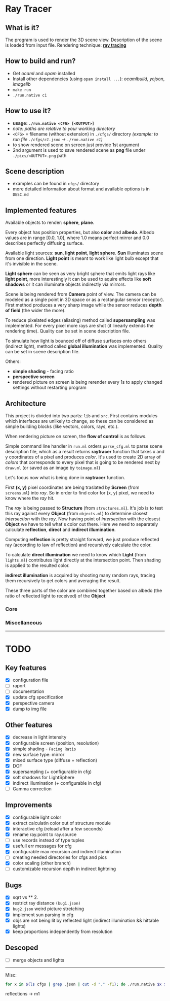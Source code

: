 # Ray Tracer


## What is it?
The program is used to render the 3D scene view. Description of the scene is loaded from input file. Rendering technique: [**ray tracing**](https://en.wikipedia.org/wiki/Ray_tracing_(graphics))


## How to build and run?
- Get *ocaml* and *opam* installed
- Install other dependencies (using `opam install ...`): *ocamlbuild*, *yojson*, *imagelib*
- `make run`
- `./run.native c1`


## How to use it?
 - **usage: `./run.native <CFG> [<OUTPUT>]`**
 - *note: paths are relative to your working directory*
 - `<CFG>` = filename (without extension) in `./cfgs/` directory *(example: to run file `./cfgs/c1.json` -> `./run.native c1`)*
 - to show rendered scene on screen just provide 1st argument
 - 2nd argument is used to save rendered scene as **png** file under `./pics/<OUTPUT>.png` path


## Scene description
 - examples can be found in `cfgs/` directory
 - more detailed information about format and available options is in `DESC.md`


## Implemented features
Available objects to render: **sphere**, **plane**.

Every object has position properties, but also **color** and **albedo**. Albedo values are in range [0.0, 1.0], where 1.0 means perfect mirror and 0.0 describes perfectly diffusing surface. 

Available light sources: **sun**, **light point**, **light sphere**. **Sun** illuminates scene from one direction. **Light point** is meant to work like light bulb except that it's invisible in the scene.

**Light sphere** can be seen as very bright sphere that emits light rays like **light point**, more interestingly it can be used to aquire effects like **soft shadows** or it can illuminate objects indirectly via mirrors.

Scene is being rendered from **Camera** point of view. The camera can be modeled as a single point in 3D space or as a rectangular sensor (receptor). First method produces a very sharp image while the sensor reduces **depth of field** (the wider the more).

To reduce pixelated edges (aliasing) method called **supersampling** was implemented. For every pixel more rays are shot (it linearly extends the rendering time). Quality can be set in scene description file.

To simulate how light is bounced off of diffuse surfaces onto others (indirect light), method called **global illumination** was implemented. Quality can be set in scene description file.

Others:
- **simple shading** - facing ratio
- **perspective screen**
- rendered picture on screen is being rerender every 1s to apply changed settings without restarting program


## Architecture

This project is divided into two parts: `lib` and `src`. First contains modules which interfaces are unlikely to change, so these can be considered as simple building blocks (like vectors, colors, rays, etc.).

When rendering picture on screen, the **flow of control** is as follows. 

Simple command line handler in `run.ml` orders `parse_cfg.ml` to parse scene description file, which as a result returns **raytracer** function that takes x and y coordinates of a pixel and produces *color*. It's used to create 2D array of *colors* that corresponds to every pixel that is going to be rendered next by `draw.ml` (or saved as an image by `toimage.ml`)

Let's focus now what is being done in **raytracer** function.

First **(x, y)** pixel coordinates are being traslated by **Screen** (from `screens.ml`) into *ray*. So in order to find color for (x, y) pixel, we need to know where the *ray* hit. 

The *ray* is being passed to **Structure** (from `structures.ml`). It's job is to test this ray against every **Object** (from `objects.ml`) to determine closest *intersection* with the *ray*. Now having point of *intersection* with the closest **Object** we have to tell what's color out there. Here we need to separately calculate **reflection**, **direct** and **indirect illumination**.

Computing **reflection** is pretty straight forward, we just produce reflected ray (according to law of reflection) and recursively calculate the color.

To calculate **direct illumination** we need to know which **Light** (from `lights.ml`) contributes light directly at the intersection point. Then shading is applied to the resulted color. 

**indirect illumination** is acquired by shooting many random rays, tracing them recursively to get colors and averaging the result.

These three parts of the color are combined together based on albedo (the ratio of reflected light to received) of the **Object** 


### Core


### Miscellaneous

---

# TODO

## Key features
- [x] configuration file
- [ ] raport
- [ ] documentation
- [x] update cfg specification
- [x] perspective camera
- [x] dump to img file

## Other features
- [x] decrease in light intensity
- [x] configurable screen (position, resolution)
- [x] simple shading - `Facing Ratio`
- [x] new surface type: mirror
- [x] mixed surface type (diffuse + reflection)
- [x] DOF
- [x] supersampling (+ configurable in cfg)
- [x] soft shadows for LightSphere
- [x] indirect illumination (+ configurable in cfg)
- [ ] Gamma correction

## Improvements
- [x] configurable light color
- [x] extract calculatin color out of structure module
- [x] interactive cfg (reload after a few seconds)
- [x] rename ray.point to ray.source
- [ ] use records instead of type tuples
- [x] usefull err messages for cfg
- [x] configurable max recursion and indirect illumination
- [ ] creating needed directories for cfgs and pics
- [x] color scaling (other branch)
- [ ] customizable recursion depth in indirect lightning

## Bugs
- [x] sqrt vs ** 2.
- [x] restrict ray distance `(bug1.json)`
- [x] `bug2.json` weird picture stretching
- [x] implement sun parsing in cfg
- [x] objs are not being lit by reflected light (indirect illumination && hittable lights)
- [x] keep proportions independently from resolution

## Descoped
- [ ] merge objects and lights

---

Misc:
```bash
for x in $(ls cfgs | grep .json | cut -d "." -f1); do ./run.native $x $x & done;
```

reflections -> m1
